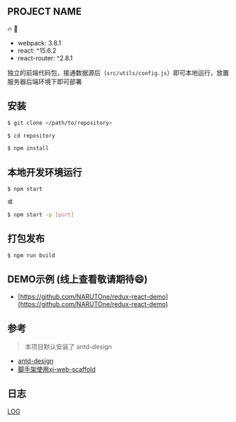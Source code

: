 ## PROJECT NAME

:fire: :bug:

- webpack: 3.8.1
- react: ^15.6.2
- react-router: ^2.8.1 

独立的前端代码包，接通数据源后（`src/utils/config.js`）即可本地运行，放置服务器后端环境下即可部署

## 安装

```sh
$ git clone </path/to/repository>

$ cd repository

$ npm install
```

## 本地开发环境运行

```sh
$ npm start 

或

$ npm start -p [port]
```

## 打包发布

```sh
$ npm run build
```

## DEMO示例 (线上查看敬请期待:smile:)

- [https://github.com/NARUTOne/redux-react-demo](https://github.com/NARUTOne/redux-react-demo)

## 参考

> 本项目默认安装了 antd-design

- [antd-design](https://ant.design/docs/react/introduce-cn)
- [脚手架使用xj-web-scaffold](http://wuzhong@172.168.0.114:8089/wuzhong/xj-web-scaffold.git)

## 日志

[LOG](./md/log.md)